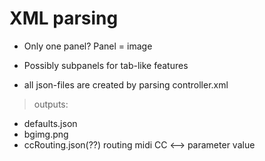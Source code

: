 # XML parsing

* Only one panel? Panel = image
* Possibly subpanels for tab-like features

* all json-files are created by parsing controller.xml
> outputs:
  * defaults.json
  * bgimg.png
  * ccRouting.json(??) routing midi CC <--> parameter value
  